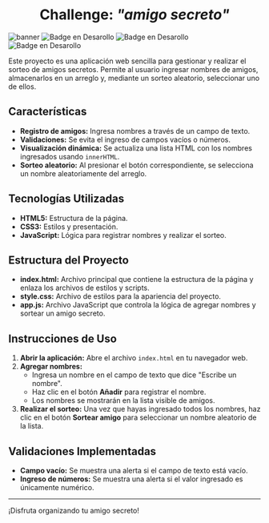 <h1 align="center"><strong>Challenge: <em>"amigo secreto"</em></strong></h1>

![banner](https://github.com/user-attachments/assets/0c8ec533-f73a-4f16-bef0-6c67eb0d314e)
![Badge en Desarollo](https://img.shields.io/badge/challenge-uno-purple)
![Badge en Desarollo](https://img.shields.io/badge/fecha_version-febrero-blue)
![Badge en Desarollo](https://img.shields.io/badge/Estado-Terminado-green)

<p>
    Este proyecto es una aplicación web sencilla para gestionar y realizar el sorteo de amigos secretos. Permite al usuario ingresar nombres de amigos, almacenarlos en un arreglo y, mediante un sorteo aleatorio, seleccionar uno de ellos.
  </p>

  <h2>Características</h2>
  <ul>
    <li><strong>Registro de amigos:</strong> Ingresa nombres a través de un campo de texto.</li>
    <li><strong>Validaciones:</strong> Se evita el ingreso de campos vacíos o números.</li>
    <li><strong>Visualización dinámica:</strong> Se actualiza una lista HTML con los nombres ingresados usando <code>innerHTML</code>.</li>
    <li><strong>Sorteo aleatorio:</strong> Al presionar el botón correspondiente, se selecciona un nombre aleatoriamente del arreglo.</li>
  </ul>

  <h2>Tecnologías Utilizadas</h2>
  <ul>
    <li><strong>HTML5:</strong> Estructura de la página.</li>
    <li><strong>CSS3:</strong> Estilos y presentación.</li>
    <li><strong>JavaScript:</strong> Lógica para registrar nombres y realizar el sorteo.</li>
  </ul>

  <h2>Estructura del Proyecto</h2>
  <ul>
    <li><strong>index.html:</strong> Archivo principal que contiene la estructura de la página y enlaza los archivos de estilos y scripts.</li>
    <li><strong>style.css:</strong> Archivo de estilos para la apariencia del proyecto.</li>
    <li><strong>app.js:</strong> Archivo JavaScript que controla la lógica de agregar nombres y sortear un amigo secreto.</li>
  </ul>

  <h2>Instrucciones de Uso</h2>
  <ol>
    <li>
      <strong>Abrir la aplicación:</strong> Abre el archivo <code>index.html</code> en tu navegador web.
    </li>
    <li>
      <strong>Agregar nombres:</strong>
      <ul>
        <li>Ingresa un nombre en el campo de texto que dice "Escribe un nombre".</li>
        <li>Haz clic en el botón <strong>Añadir</strong> para registrar el nombre.</li>
        <li>Los nombres se mostrarán en la lista visible de amigos.</li>
      </ul>
    </li>
    <li>
      <strong>Realizar el sorteo:</strong> Una vez que hayas ingresado todos los nombres, haz clic en el botón <strong>Sortear amigo</strong> para seleccionar un nombre aleatorio de la lista.
    </li>
  </ol>

  <h2>Validaciones Implementadas</h2>
  <ul>
    <li><strong>Campo vacío:</strong> Se muestra una alerta si el campo de texto está vacío.</li>
    <li><strong>Ingreso de números:</strong> Se muestra una alerta si el valor ingresado es únicamente numérico.</li>
  </ul>



  <hr>
  <p>¡Disfruta organizando tu amigo secreto!</p>
